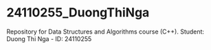 # 24110255_DuongThiNga
Repository for Data Structures and Algorithms course (C++). Student: Duong Thi Nga - ID: 24110255
